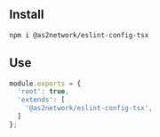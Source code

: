 ## Install

```sh
npm i @as2network/eslint-config-tsx
```


## Use

```js
module.exports = {
  'root': true,
  'extends': [
    '@as2network/eslint-config-tsx',
  ]
};
```
